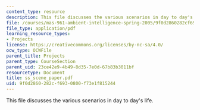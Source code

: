```yaml
---
content_type: resource
description: This file discusses the various scenarios in day to day's life.
file: /courses/mas-961-ambient-intelligence-spring-2005/9f0d2860282cf6930800f73e1f815244_ss_scene_paper.pdf
file_type: application/pdf
learning_resource_types:
- Projects
license: https://creativecommons.org/licenses/by-nc-sa/4.0/
ocw_type: OCWFile
parent_title: Projects
parent_type: CourseSection
parent_uid: 23ce42e9-4b49-8d35-7e0d-67b83b3011bf
resourcetype: Document
title: ss_scene_paper.pdf
uid: 9f0d2860-282c-f693-0800-f73e1f815244
---
```

This file discusses the various scenarios in day to day's life.